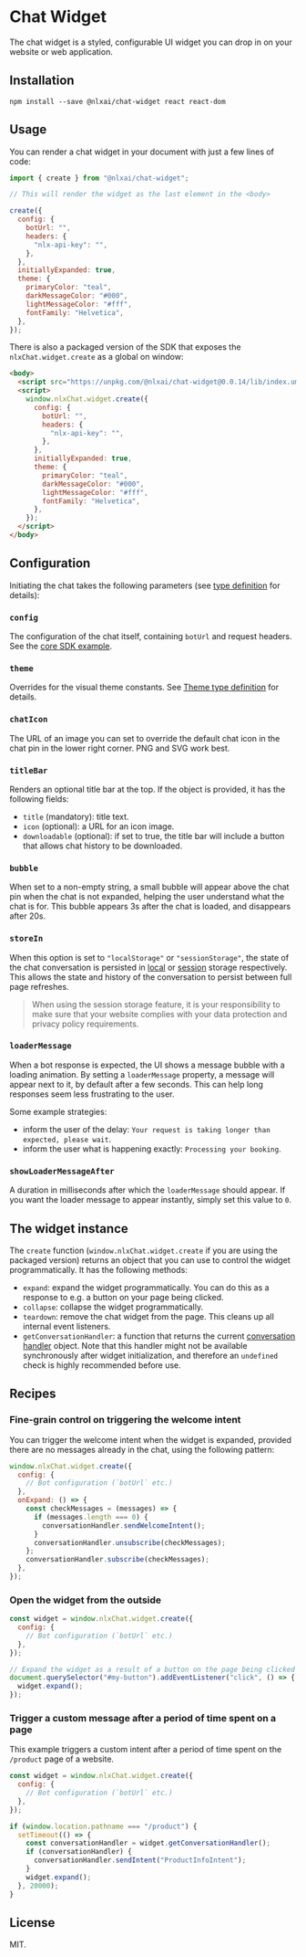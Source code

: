 # Chat Widget

The chat widget is a styled, configurable UI widget you can drop in on your website or web application.

## Installation

`npm install --save @nlxai/chat-widget react react-dom`

## Usage

You can render a chat widget in your document with just a few lines of code:

```jsx
import { create } from "@nlxai/chat-widget";

// This will render the widget as the last element in the <body>

create({
  config: {
    botUrl: "",
    headers: {
      "nlx-api-key": "",
    },
  },
  initiallyExpanded: true,
  theme: {
    primaryColor: "teal",
    darkMessageColor: "#000",
    lightMessageColor: "#fff",
    fontFamily: "Helvetica",
  },
});
```

There is also a packaged version of the SDK that exposes the `nlxChat.widget.create` as a global on window:

```html
<body>
  <script src="https://unpkg.com/@nlxai/chat-widget@0.0.14/lib/index.umd.js"></script>
  <script>
    window.nlxChat.widget.create({
      config: {
        botUrl: "",
        headers: {
          "nlx-api-key": "",
        },
      },
      initiallyExpanded: true,
      theme: {
        primaryColor: "teal",
        darkMessageColor: "#000",
        lightMessageColor: "#fff",
        fontFamily: "Helvetica",
      },
    });
  </script>
</body>
```

## Configuration

Initiating the chat takes the following parameters (see [type definition](https://github.com/nlxai/chat-sdk/blob/master/packages/widget/src/props.ts) for details):

### `config`

The configuration of the chat itself, containing `botUrl` and request headers. See the [core SDK example](https://github.com/nlxai/chat-sdk/tree/master/packages/core#getting-started).

### `theme`

Overrides for the visual theme constants. See [Theme type definition](https://github.com/nlxai/chat-sdk/blob/master/packages/widget/src/theme.ts) for details.

### `chatIcon`

The URL of an image you can set to override the default chat icon in the chat pin in the lower right corner. PNG and SVG work best.

### `titleBar`

Renders an optional title bar at the top. If the object is provided, it has the following fields:

- `title` (mandatory): title text.
- `icon` (optional): a URL for an icon image.
- `downloadable` (optional): if set to true, the title bar will include a button that allows chat history to be downloaded.

### `bubble`

When set to a non-empty string, a small bubble will appear above the chat pin when the chat is not expanded, helping the user understand what the chat is for. This bubble appears 3s after the chat is loaded, and disappears after 20s.

### `storeIn`

When this option is set to `"localStorage"` or `"sessionStorage"`, the state of the chat conversation is persisted in [local](https://developer.mozilla.org/en-US/docs/Web/API/Window/localStorage) or [session](https://developer.mozilla.org/en-US/docs/Web/API/Window/sessionStorage) storage respectively. This allows the state and history of the conversation to persist between full page refreshes.

> When using the session storage feature, it is your responsibility to make sure that your website complies with your data protection and privacy policy requirements.

### `loaderMessage`

When a bot response is expected, the UI shows a message bubble with a loading animation. By setting a `loaderMessage` property, a message will appear next to it, by default after a few seconds. This can help long responses seem less frustrating to the user.

Some example strategies:

- inform the user of the delay: `Your request is taking longer than expected, please wait`.
- inform the user what is happening exactly: `Processing your booking`.

### `showLoaderMessageAfter`

A duration in milliseconds after which the `loaderMessage` should appear. If you want the loader message to appear instantly, simply set this value to `0`.

## The widget instance

The `create` function (`window.nlxChat.widget.create` if you are using the packaged version) returns an object that you can use to control the widget programmatically. It has the following methods:

- `expand`: expand the widget programmatically. You can do this as a response to e.g. a button on your page being clicked.
- `collapse`: collapse the widget programmatically.
- `teardown`: remove the chat widget from the page. This cleans up all internal event listeners.
- `getConversationHandler`: a function that returns the current [conversation handler](https://github.com/nlxai/chat-sdk/tree/master/packages/core#api-reference) object. Note that this handler might not be available synchronously after widget initialization, and therefore an `undefined` check is highly recommended before use.

## Recipes

### Fine-grain control on triggering the welcome intent

You can trigger the welcome intent when the widget is expanded, provided there are no messages already in the chat, using the following pattern:

```js
window.nlxChat.widget.create({
  config: {
    // Bot configuration (`botUrl` etc.)
  },
  onExpand: () => {
    const checkMessages = (messages) => {
      if (messages.length === 0) {
        conversationHandler.sendWelcomeIntent();
      }
      conversationHandler.unsubscribe(checkMessages);
    };
    conversationHandler.subscribe(checkMessages);
  },
});
```

### Open the widget from the outside

```js
const widget = window.nlxChat.widget.create({
  config: {
    // Bot configuration (`botUrl` etc.)
  },
});

// Expand the widget as a result of a button on the page being clicked
document.querySelector("#my-button").addEventListener("click", () => {
  widget.expand();
});
```

### Trigger a custom message after a period of time spent on a page

This example triggers a custom intent after a period of time spent on the `/product` page of a website.

```js
const widget = window.nlxChat.widget.create({
  config: {
    // Bot configuration (`botUrl` etc.)
  },
});

if (window.location.pathname === "/product") {
  setTimeout(() => {
    const conversationHandler = widget.getConversationHandler();
    if (conversationHandler) {
      conversationHandler.sendIntent("ProductInfoIntent");
    }
    widget.expand();
  }, 20000);
}
```

## License

MIT.

